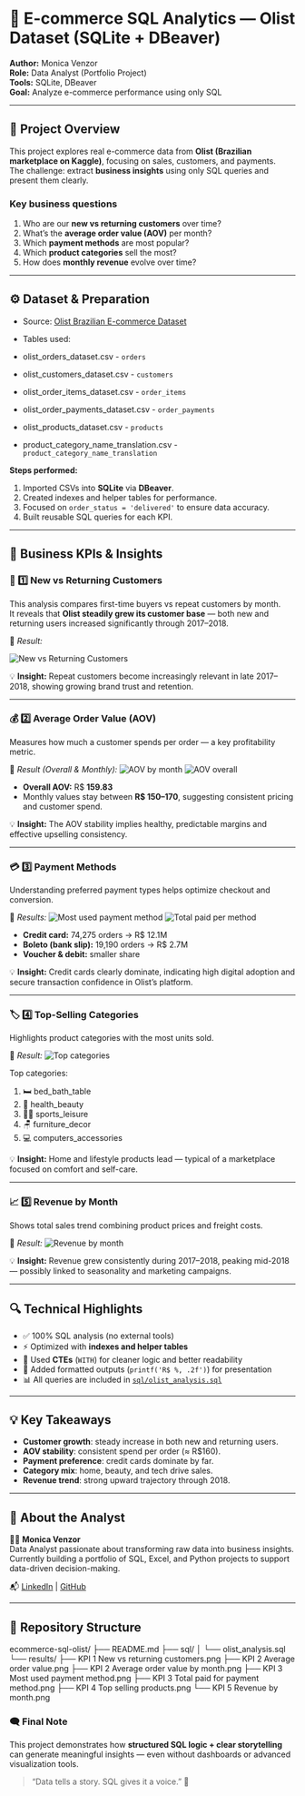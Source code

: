 # 🛒 E-commerce SQL Analytics — Olist Dataset (SQLite + DBeaver)

**Author:** Monica Venzor  
**Role:** Data Analyst (Portfolio Project)  
**Tools:** SQLite, DBeaver  
**Goal:** Analyze e-commerce performance using only SQL

---

## 🎯 Project Overview

This project explores real e-commerce data from **Olist (Brazilian marketplace on Kaggle)**, focusing on sales, customers, and payments.  
The challenge: extract **business insights** using only SQL queries and present them clearly.

### Key business questions
1. Who are our **new vs returning customers** over time?  
2. What’s the **average order value (AOV)** per month?  
3. Which **payment methods** are most popular?  
4. Which **product categories** sell the most?  
5. How does **monthly revenue** evolve over time?

---

## ⚙️ Dataset & Preparation

- Source: [Olist Brazilian E-commerce Dataset](https://www.kaggle.com/datasets/olistbr/brazilian-ecommerce)

- Tables used:
- olist_orders_dataset.csv - `orders`
- olist_customers_dataset.csv - `customers`
- olist_order_items_dataset.csv - `order_items`
- olist_order_payments_dataset.csv - `order_payments`
- olist_products_dataset.csv - `products`
- product_category_name_translation.csv - `product_category_name_translation`

**Steps performed:**
1. Imported CSVs into **SQLite** via **DBeaver**.  
2. Created indexes and helper tables for performance.  
3. Focused on `order_status = 'delivered'` to ensure data accuracy.  
4. Built reusable SQL queries for each KPI.

---

## 🧠 Business KPIs & Insights

### 🧩 1️⃣ New vs Returning Customers
This analysis compares first-time buyers vs repeat customers by month.  
It reveals that **Olist steadily grew its customer base** — both new and returning users increased significantly through 2017–2018.

📸 *Result:*

![New vs Returning Customers](results/KPI%201%20New%20vs%20returning%20customers.png)

💡 **Insight:** Repeat customers become increasingly relevant in late 2017–2018, showing growing brand trust and retention.

---

### 💰 2️⃣ Average Order Value (AOV)
Measures how much a customer spends per order — a key profitability metric.

📸 *Result (Overall & Monthly):*
![AOV by month](results/KPI%202%20%20Average%20order%20value%20by%20month.png)
![AOV overall](results/KPI%202%20%20Average%20order%20value.png)

- **Overall AOV:** R$ **159.83**
- Monthly values stay between **R$ 150–170**, suggesting consistent pricing and customer spend.

💡 **Insight:** The AOV stability implies healthy, predictable margins and effective upselling consistency.

---

### 💳 3️⃣ Payment Methods
Understanding preferred payment types helps optimize checkout and conversion.

📸 *Results:*
![Most used payment method](results/KPI%203%20Most%20used%20payment%20method.png)
![Total paid per method](results/KPI%203%20Total%20paid%20for%20payment%20method.png)

- **Credit card:** 74,275 orders → R$ 12.1M  
- **Boleto (bank slip):** 19,190 orders → R$ 2.7M  
- **Voucher & debit:** smaller share

💡 **Insight:** Credit cards clearly dominate, indicating high digital adoption and secure transaction confidence in Olist’s platform.

---

### 🏷️ 4️⃣ Top-Selling Categories
Highlights product categories with the most units sold.

📸 *Result:*
![Top categories](results/KPI%204%20Top%20selling%20products.png)

Top categories:
1. 🛏️ bed_bath_table  
2. 💄 health_beauty  
3. 🏋️‍♀️ sports_leisure  
4. 🪑 furniture_decor  
5. 💻 computers_accessories

💡 **Insight:** Home and lifestyle products lead — typical of a marketplace focused on comfort and self-care.

---

### 📈 5️⃣ Revenue by Month
Shows total sales trend combining product prices and freight costs.

📸 *Result:*
![Revenue by month](results/KPI%205%20Revenue%20by%20month.png)

💡 **Insight:** Revenue grew consistently during 2017–2018, peaking mid-2018 — possibly linked to seasonality and marketing campaigns.

---

## 🔍 Technical Highlights

- ✅ 100% SQL analysis (no external tools)
- ⚡ Optimized with **indexes and helper tables**
- 🧮 Used **CTEs** (`WITH`) for cleaner logic and better readability
- 💬 Added formatted outputs (`printf('R$ %, .2f')`) for presentation
- 📊 All queries are included in [`sql/olist_analysis.sql`](sql/olist_analysis.sql)

---

## 💡 Key Takeaways

- **Customer growth**: steady increase in both new and returning users.  
- **AOV stability**: consistent spend per order (≈ R$160).  
- **Payment preference**: credit cards dominate by far.  
- **Category mix**: home, beauty, and tech drive sales.  
- **Revenue trend**: strong upward trajectory through 2018.

---

## 🚀 About the Analyst

👩‍💻 **Monica Venzor**  
Data Analyst passionate about transforming raw data into business insights.  
Currently building a portfolio of SQL, Excel, and Python projects to support data-driven decision-making.

📬 [LinkedIn](https://www.linkedin.com/in/monicavenzor/) | [GitHub](https://github.com/MonicaVenzor)  

---

## 🧩 Repository Structure

ecommerce-sql-olist/
├── README.md
├── sql/
│ └── olist_analysis.sql
└── results/
├── KPI 1 New vs returning customers.png
├── KPI 2 Average order value.png
├── KPI 2 Average order value by month.png
├── KPI 3 Most used payment method.png
├── KPI 3 Total paid for payment method.png
├── KPI 4 Top selling products.png
└── KPI 5 Revenue by month.png

### 🗨️ Final Note
This project demonstrates how **structured SQL logic + clear storytelling** can generate meaningful insights — even without dashboards or advanced visualization tools.

> “Data tells a story. SQL gives it a voice.” 💬
